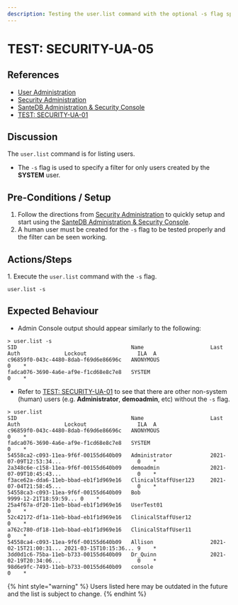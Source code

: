 ```yaml
---
description: Testing the user.list command with the optional -s flag specified.
---
```


# TEST: SECURITY-UA-05

## References

* [User Administration](../../../../../../../operations/server-administration/santedb-icdr-admin-console/user-administration.md)
* [Security Administration](../../../../../../../operations-1/system-administration/security-administration/#demo-environment)&#x20;
* [SanteDB Administration & Security Console](../../../../../../../operations/server-administration/santedb-icdr-admin-console/)
* [TEST: SECURITY-UA-01](test-security-ua-01.md)

## Discussion

The `user.list` command is for listing users.&#x20;

* The `-s` flag is used to specify a filter for only users created by the **SYSTEM** user.

## Pre-Conditions / Setup

1. Follow the directions from [Security Administration](../../../../../../../operations-1/system-administration/security-administration/#demo-environment) to quickly setup and start using the [SanteDB Administration & Security Console](../../../../../../../operations/server-administration/santedb-icdr-admin-console/).
2. A human user must be created for the `-s` flag to be tested properly and the filter can be seen working.

## Actions/Steps

1\. Execute the `user.list` command with the `-s` flag.

```
user.list -s
```

## Expected Behaviour

* Admin Console output should appear similarly to the following:

```
> user.list -s
SID                                    Name                     Last Auth              Lockout                ILA  A
c96859f0-043c-4480-8dab-f69d6e86696c   ANONYMOUS                                                              0    *
fadca076-3690-4a6e-af9e-f1cd68e8c7e8   SYSTEM                                                                 0    *
```

* Refer to [TEST: SECURITY-UA-01](test-security-ua-01.md) to see that there are other non-system (human) users (e.g. **Administrator**, **demoadmin**, etc) without the `-s` flag.

```
> user.list
SID                                    Name                     Last Auth              Lockout                ILA  A
c96859f0-043c-4480-8dab-f69d6e86696c   ANONYMOUS                                                              0    *
fadca076-3690-4a6e-af9e-f1cd68e8c7e8   SYSTEM                                                                 0    *
54558ca2-c093-11ea-9f6f-00155d640b09   Administrator            2021-07-09T12:53:34...                        0    *
2a348c6e-c158-11ea-9f6f-00155d640b09   demoadmin                2021-07-09T10:45:43...                        0    *
f3ace62a-dda6-11eb-bbad-eb1f1d969e16   ClinicalStaffUser123     2021-07-04T21:58:45...                        0    *
54558ca3-c093-11ea-9f6f-00155d640b09   Bob                                             9999-12-21T18:59:59... 0    *
25a4f67a-df20-11eb-bbad-eb1f1d969e16   UserTest01                                                             0    *
52c42172-df1a-11eb-bbad-eb1f1d969e16   ClinicalStaffUser12                                                    0    *
a762c780-df18-11eb-bbad-eb1f1d969e16   ClinicalStaffUser11                                                    0    *
54558ca4-c093-11ea-9f6f-00155d640b09   Allison                  2021-02-15T21:00:31... 2021-03-15T10:15:36... 9    *
3dd0d1c6-75ba-11eb-b733-00155d640b09   Dr_Quinn                 2021-02-19T20:34:06...                        0    *
98d6e9fc-7493-11eb-b733-00155d640b09   console                                                                0    *
```

{% hint style="warning" %}
Users listed here may be outdated in the future and the list is subject to change.
{% endhint %}
